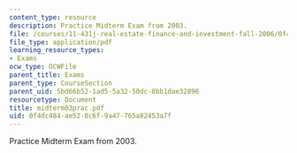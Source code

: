 ```yaml
---
content_type: resource
description: Practice Midterm Exam from 2003.
file: /courses/11-431j-real-estate-finance-and-investment-fall-2006/0f4dc484ae528c6f9a47765a82453a7f_midterm03prac.pdf
file_type: application/pdf
learning_resource_types:
- Exams
ocw_type: OCWFile
parent_title: Exams
parent_type: CourseSection
parent_uid: 5bd66b52-1ad5-5a32-50dc-8bb1dae32896
resourcetype: Document
title: midterm03prac.pdf
uid: 0f4dc484-ae52-8c6f-9a47-765a82453a7f
---
```

Practice Midterm Exam from 2003.

